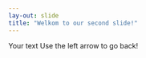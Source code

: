 ```yaml
---
lay-out: slide
title: "Welkom to our second slide!"
---
```

Your text
Use the left arrow to go back!
